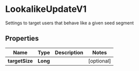 

# LookalikeUpdateV1

Settings to target users that behave like a given seed segment

## Properties

Name | Type | Description | Notes
------------ | ------------- | ------------- | -------------
**targetSize** | **Long** |  |  [optional]



